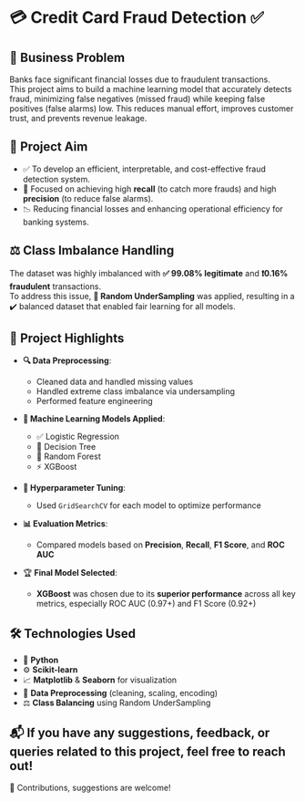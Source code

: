 # 💳 Credit Card Fraud Detection ✅

## 💼 Business Problem
Banks face significant financial losses due to fraudulent transactions.  
This project aims to build a machine learning model that accurately detects fraud, minimizing false negatives (missed fraud) while keeping false positives (false alarms) low. This reduces manual effort, improves customer trust, and prevents revenue leakage.

## 🎯 Project Aim
- ✅ To develop an efficient, interpretable, and cost-effective fraud detection system.
- 🎯 Focused on achieving high **recall** (to catch more frauds) and high **precision** (to reduce false alarms).
- 📉 Reducing financial losses and enhancing operational efficiency for banking systems.

## ⚖️ Class Imbalance Handling  
The dataset was highly imbalanced with **✅ 99.08% legitimate** and **❗0.16% fraudulent** transactions.  
To address this issue, **🔄 Random UnderSampling** was applied, resulting in a ✔️ balanced dataset that enabled fair learning for all models.

## 📌 Project Highlights

- **🔍 Data Preprocessing**:  
  - Cleaned data and handled missing values  
  - Handled extreme class imbalance via undersampling  
  - Performed feature engineering

- **🤖 Machine Learning Models Applied**:  
  - ✅ Logistic Regression  
  - 🌲 Decision Tree  
  - 🌳 Random Forest  
  - ⚡ XGBoost  

- **🔧 Hyperparameter Tuning**:  
  - Used `GridSearchCV` for each model to optimize performance

- **📊 Evaluation Metrics**:  
  - Compared models based on **Precision**, **Recall**, **F1 Score**, and **ROC AUC**

- 🏆 **Final Model Selected**:  
  - **XGBoost** was chosen due to its **superior performance** across all key metrics, especially ROC AUC (0.97+) and F1 Score (0.92+)

## 🛠 Technologies Used

- 🐍 **Python**
- ⚙️ **Scikit-learn**
- 📈 **Matplotlib** & **Seaborn** for visualization
- 🧹 **Data Preprocessing** (cleaning, scaling, encoding)
- ⚖️ **Class Balancing** using Random UnderSampling



## 📬 If you have any suggestions, feedback, or queries related to this project, feel free to reach out!
🤝 Contributions, suggestions are welcome!

